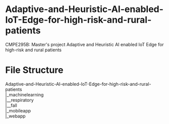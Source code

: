 # Adaptive-and-Heuristic-AI-enabled-IoT-Edge-for-high-risk-and-rural-patients
CMPE295B: Master's project Adaptive and Heuristic AI enabled IoT Edge for high-risk and rural patients

# File Structure

Adaptive-and-Heuristic-AI-enabled-IoT-Edge-for-high-risk-and-rural-patients<br>
|_machinelearning<br>
  |__respiratory<br>
  |__fall<br>
|_mobileapp  <br>
|_webapp<br>
  
